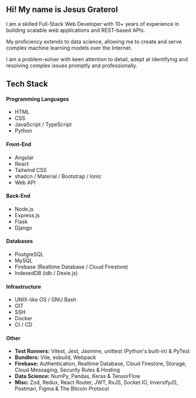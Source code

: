 ## Hi! My name is Jesus Graterol

I am a skilled Full-Stack Web Developer with 10+ years of experience in building scalable web applications and REST-based APIs.

My proficiency extends to data science, allowing me to create and serve complex machine learning models over the Internet.

I am a problem-solver with keen attention to detail, adept at identifying and resolving complex issues promptly and professionally.


## Tech Stack



#### Programming Languages

- HTML
- CSS
- JavaScript / TypeScript
- Python


#### Front-End

- Angular
- React
- Tailwind CSS
- shadcn / Material / Bootstrap / Ionic
- Web API


#### Back-End

- Node.js
- Express.js
- Flask
- Django


#### Databases

- PostgreSQL
- MySQL
- Firebase (Realtime Database / Cloud Firestore)
- IndexedDB (idb / Dexie.js)

  
#### Infrastructure

- UNIX-like OS / GNU Bash
- GIT
- SSH
- Docker
- CI / CD


#### Other

- **Test Runners:** Vitest, Jest, Jasmine, unittest (Python's built-in) & PyTest
- **Bundlers:** Vite, esbuild, Webpack
- **Firebase:** Authentication, Realtime Database, Cloud Firestore, Storage, Cloud Messaging, Security Rules & Hosting
- **Data Science:** NumPy, Pandas, Keras & TensorFlow
- **Misc:** Zod, Redux, React Router, JWT, RxJS, Socket.IO, InversifyJS, Postman, Figma & The Bitcoin Protocol